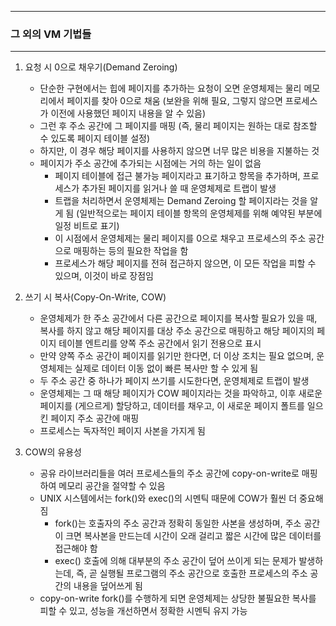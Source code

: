 -----
### 그 외의 VM 기법들
-----
1. 요청 시 0으로 채우기(Demand Zeroing)
   - 단순한 구현에서는 힙에 페이지를 추가하는 요청이 오면 운영체제는 물리 메모리에서 페이지를 찾아 0으로 채움 (보완을 위해 필요, 그렇지 않으면 프로세스가 이전에 사용했던 페이지 내용을 알 수 있음)
   - 그런 후 주소 공간에 그 페이지를 매핑 (즉, 물리 페이지는 원하는 대로 참조할 수 있도록 페이지 테이블 설정)
   - 하지만, 이 경우 해당 페이지를 사용하지 않으면 너무 많은 비용을 지불하는 것
   - 페이지가 주소 공간에 추가되는 시점에는 거의 하는 일이 없음
     + 페이지 테이블에 접근 불가능 페이지라고 표기하고 항목을 추가하며, 프로세스가 추가된 페이지를 읽거나 쓸 때 운영체제로 트랩이 발생
     + 트랩을 처리하면서 운영체제는 Demand Zeroing 할 페이지라는 것을 알게 됨 (일반적으로는 페이지 테이블 항목의 운영체제를 위해 예약된 부분에 일정 비트로 표기)
     + 이 시점에서 운영체제는 물리 페이지를 0으로 채우고 프로세스의 주소 공간으로 매핑하는 등의 필요한 작업을 함
     + 프로세스가 해당 페이지를 전혀 접근하지 않으면, 이 모든 작업을 피할 수 있으며, 이것이 바로 장점임
      
2. 쓰기 시 복사(Copy-On-Write, COW)
   - 운영체제가 한 주소 공간에서 다른 공간으로 페이지를 복사할 필요가 있을 때, 복사를 하지 않고 해당 페이지를 대상 주소 공간으로 매핑하고 해당 페이지의 페이지 테이블 엔트리를 양쪽 주소 공간에서 읽기 전용으로 표시
   - 만약 양쪽 주소 공간이 페이지를 읽기만 한다면, 더 이상 조치는 필요 없으며, 운영체제는 실제로 데이터 이동 없이 빠른 복사만 할 수 있게 됨
   - 두 주소 공간 중 하나가 페이지 쓰기를 시도한다면, 운영체제로 트랩이 발생
   - 운영체제는 그 때 해당 페이지가 COW 페이지라는 것을 파악하고, 이후 새로운 페이지를 (게으르게) 할당하고, 데이터를 채우고, 이 새로운 페이지 폴트를 일으킨 페이지 주소 공간에 매핑
   - 프로세스는 독자적인 페이지 사본을 가지게 됨

3. COW의 유용성
   - 공유 라이브러리들을 여러 프로세스들의 주소 공간에 copy-on-write로 매핑하여 메모리 공간을 절약할 수 있음
   - UNIX 시스템에서는 fork()와 exec()의 시멘틱 때문에 COW가 훨씬 더 중요해짐
     + fork()는 호출자의 주소 공간과 정확히 동일한 사본을 생성하며, 주소 공간이 크면 복사본을 만드는데 시간이 오래 걸리고 짧은 시간에 많은 데이터를 접근해야 함
     + exec() 호출에 의해 대부분의 주소 공간이 덮어 쓰이게 되는 문제가 발생하는데, 즉, 곧 실행될 프로그램의 주소 공간으로 호출한 프로세스의 주소 공간의 내용을 덮어쓰게 됨
   - copy-on-write fork()를 수행하게 되면 운영체제는 상당한 불필요한 복사를 피할 수 있고, 성능을 개선하면서 정확한 시멘틱 유지 가능
    
